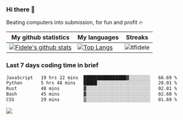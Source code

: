 ### Hi there 👋
<p>Beating computers into submission, for fun and profit 🔥</p>

|My github statistics|My languages|Streaks|
|-|-|-|
|[![Fidele's github stats](https://github-readme-stats.vercel.app/api?username=itfidele&count_private=true&show_icons=true&theme=dark&hide_title=true)](https://github.com/itfidele)|[![Top Langs](https://github-readme-stats.vercel.app/api/top-langs/?username=itfidele&show_icons=true&langs_count=8&theme=dark&layout=compact&hide_title=true)](https://github.com/itfidele)|![itfidele](https://github-readme-streak-stats.herokuapp.com/?user=itfidele&theme=dark)

### Last 7 days coding time in brief
<!--START_SECTION:waka-->

```txt
JavaScript   19 hrs 22 mins  ████████████████▓░░░░░░░░   66.69 %
Python       5 hrs 48 mins   █████░░░░░░░░░░░░░░░░░░░░   20.01 %
Rust         48 mins         ▓░░░░░░░░░░░░░░░░░░░░░░░░   02.81 %
Bash         45 mins         ▓░░░░░░░░░░░░░░░░░░░░░░░░   02.60 %
CSS          29 mins         ▒░░░░░░░░░░░░░░░░░░░░░░░░   01.69 %
```

<!--END_SECTION:waka-->

![](https://komarev.com/ghpvc/?username=itfidele)

